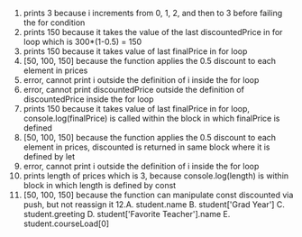 1. prints 3 because i increments from 0, 1, 2, and then to 3 before failing the for condition
2. prints 150 because it takes the value of the last discountedPrice in for loop which is 300*(1-0.5) = 150
3. prints 150 because it takes value of last finalPrice in for loop
4. [50, 100, 150] because the function applies the 0.5 discount to each element in prices
5. error, cannot print i outside the definition of i inside the for loop
6. error, cannot print discountedPrice outside the definition of discountedPrice inside the for loop
7. prints 150 because it takes value of last finalPrice in for loop, console.log(finalPrice) is called within the block in which finalPrice is defined
8. [50, 100, 150] because the function applies the 0.5 discount to each element in prices, discounted is returned in same block where it is defined by let
9. error, cannot print i outside the definition of i inside the for loop
10. prints length of prices which is 3, because console.log(length) is within block in which length is defined by const
11. [50, 100, 150] because the function can manipulate const discounted via push, but not reassign it
12.A. student.name
  B. student['Grad Year']
  C. student.greeting
  D. student['Favorite Teacher'].name
  E. student.courseLoad[0]
